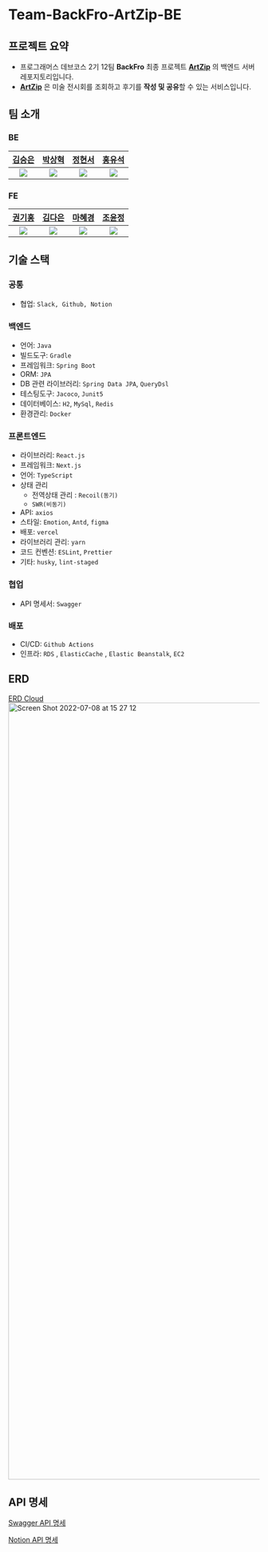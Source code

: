 # Team-BackFro-ArtZip-BE
## 프로젝트 요약
- 프로그래머스 데브코스 2기 12팀 **BackFro** 최종 프로젝트 [**ArtZip**](https://team-back-fro-art-zip-53t46asmb-backfro.vercel.app/) 의 백엔드 서버 레포지토리입니다.
- [**ArtZip**](https://team-back-fro-art-zip-53t46asmb-backfro.vercel.app/) 은 미술 전시회를 조회하고 후기를 **작성 및 공유**할 수 있는 서비스입니다.

## 팀 소개
### BE

|[김승은](https://github.com/julie0005)|  [박상혁](https://github.com/park0503)  |  [정현서](https://github.com/HyeonseoJUNG)  |  [홍유석](https://github.com/yshjft)  |
|:-------------------------------------:|:------------------------------------:|:----------------------------------------:|:----------------------------------:|
| ![](https://github.com/julie0005.png) | ![](https://github.com/park0503.png) | ![](https://github.com/HyeonseoJUNG.png) | ![](https://github.com/yshjft.png) |
### FE
|  [권기홍](https://github.com/gitul0515)  |  [김다은](https://github.com/dar-jeeling)  |  [마혜경](https://github.com/Hyevvy)  |  [조윤정](https://github.com/yunjjeongjo)  |
|:-------------------------------------:|:------------------------------------:|:----------------------------------------:|:----------------------------------:|
| ![](https://github.com/gitul0515.png) | ![](https://github.com/dar-jeeling.png) | ![](https://github.com/Hyevvy.png) | ![](https://github.com/yunjjeongjo.png) |

## 기술 스택

### 공통

- 협업: `Slack, Github, Notion`

### 백엔드

- 언어: `Java`
- 빌드도구: `Gradle`
- 프레임워크: `Spring Boot`
- ORM: `JPA`
- DB 관련 라이브러리: `Spring Data JPA`, `QueryDsl`
- 테스팅도구: `Jacoco`, `Junit5`
- 데이터베이스:  `H2`, `MySql`, `Redis`
- 환경관리: `Docker`

### 프론트엔드

- 라이브러리: `React.js`
- 프레임워크: `Next.js`
- 언어: `TypeScript`
- 상태 관리
    - 전역상태 관리 : `Recoil(동기)`
    - `SWR(비동기)`
- API: `axios`
- 스타일: `Emotion`, `Antd`, `figma`
- 배포: `vercel`
- 라이브러리 관리: `yarn`
- 코드 컨벤션: `ESLint`, `Prettier`
- 기타: `husky`, `lint-staged`

### 협업

- API 명세서: `Swagger`

### 배포

- CI/CD: `Github Actions`
- 인프라:  `RDS` , `ElasticCache` , `Elastic Beanstalk`, `EC2`

## ERD
[ERD Cloud](https://www.erdcloud.com/d/resx4g2DuZiuLWsa8)
<img width="1557" alt="Screen Shot 2022-07-08 at 15 27 12" src="https://user-images.githubusercontent.com/62789083/183259401-15cc9a55-4ea8-4180-b0ad-6b59f9db34ab.png">

## API 명세
[Swagger API 명세](https://server.artzip.shop/swagger-ui/index.html)

[Notion API 명세](https://backend-devcourse.notion.site/API-f5cc2bdeb9bb4e4cbbdf8c36d4422d72)
